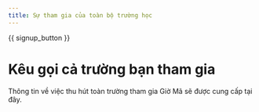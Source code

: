 ```yaml
---
title: Sự tham gia của toàn bộ trường học
---
```


{{ signup_button }}

# Kêu gọi cả trường bạn tham gia

Thông tin về việc thu hút toàn trường tham gia Giờ Mã sẽ được cung cấp tại đây.